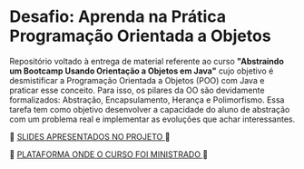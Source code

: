 <h1> Desafio: Aprenda na Prática Programação Orientada a Objetos</h1>

<p>Repositório voltado à entrega de material referente ao curso <strong>"Abstraindo um Bootcamp Usando Orientação a Objetos em Java"</strong> cujo objetivo é desmistificar a Programação Orientada a Objetos (POO) com Java e praticar esse conceito. Para isso, os pilares da OO são devidamente formalizados: Abstração, Encapsulamento, Herança e Polimorfismo. Essa tarefa tem como objetivo desenvolver a capacidade do aluno de abstração com um problema real e implementar as evoluções que achar interessantes.

<p> 📜 <a href="https://academiapme-my.sharepoint.com/:p:/g/personal/camila_cavalcante_dio_me/EaXyYOjBaFpZjkxhexMo5EcBKMEEAI5t5aHlsTjnBQJlUw?e=nxdB6C"> SLIDES APRESENTADOS NO PROJETO </a> 📜 </p>
<p> 💛 <a href="https://web.digitalinnovation.one/">PLATAFORMA ONDE O CURSO FOI MINISTRADO </a> 🧡 </p>
